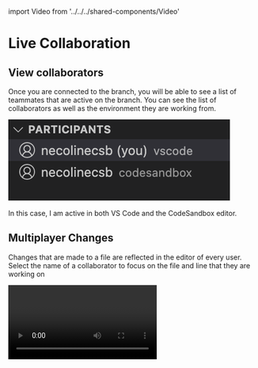 import Video from '../../../shared-components/Video'

# Live Collaboration

## View collaborators

Once you are connected to the branch, you will be able to see a list of teammates that are active on the branch. You can see the list of collaborators as well as the environment they are working from. 

![Participant list](./images/vscode-participants.png)

In this case, I am active in both VS Code and the CodeSandbox editor. 

## Multiplayer Changes

Changes that are made to a file are reflected in the editor of every user. Select the name of a collaborator to focus on the file and line that they are working on

<Video src="../../vscode-following.mp4" />